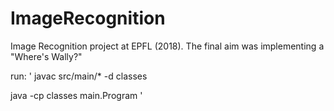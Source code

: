 # ImageRecognition
Image Recognition project at EPFL (2018). The final aim was implementing a "Where's Wally?"

run:
'
javac src/main/* -d classes

java -cp classes main.Program
'
